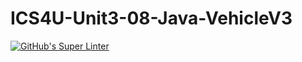 # ICS4U-Unit3-08-Java-VehicleV3

[![GitHub's Super Linter](https://github.com/liam-fletcher1/ICS4U-Unit3-08-Java-VehicleV3/workflows/GitHub's%20Super%20Linter/badge.svg)](https://github.com/liam-fletcher1/ICS4U-Unit3-08-Java-VehicleV3/actions)
